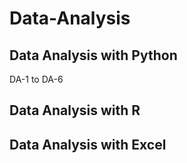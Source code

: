 # Data-Analysis

## Data Analysis with Python

DA-1 to DA-6

## Data Analysis with R

## Data Analysis with Excel
